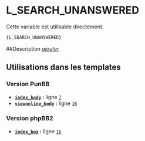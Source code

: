 # L_SEARCH_UNANSWERED


Cette variable est utilisable directement.

```html
{L_SEARCH_UNANSWERED}
```

##Description
[*ajouter*](https://fa-tvars.appspot.com/var/L_SEARCH_UNANSWERED)

## Utilisations dans les templates

### Version PunBB
* __[`index_body`](../tpl/var/punbb/index_body.md#readme) :__ ligne [`7`](../tpl/src/punbb/index_body.tpl#L7)
* __[`viewonline_body`](../tpl/var/punbb/viewonline_body.md#readme) :__ ligne [`16`](../tpl/src/punbb/viewonline_body.tpl#L16)

### Version phpBB2
* __[`index_box`](../tpl/var/subsilver/index_box.md#readme) :__ ligne [`16`](../tpl/src/subsilver/index_box.tpl#L16)